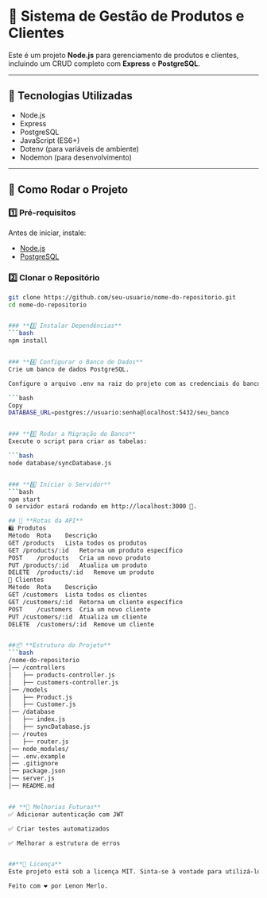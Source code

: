 # 🛒 Sistema de Gestão de Produtos e Clientes

Este é um projeto **Node.js** para gerenciamento de produtos e clientes, incluindo um CRUD completo com **Express** e **PostgreSQL**.

---

## 📌 **Tecnologias Utilizadas**

- Node.js
- Express
- PostgreSQL
- JavaScript (ES6+)
- Dotenv (para variáveis de ambiente)
- Nodemon (para desenvolvimento)

---

## 🚀 **Como Rodar o Projeto**

### **1️⃣ Pré-requisitos**

Antes de iniciar, instale:

- [Node.js](https://nodejs.org/)
- [PostgreSQL](https://www.postgresql.org/download/)

### **2️⃣ Clonar o Repositório**

```bash
git clone https://github.com/seu-usuario/nome-do-repositorio.git
cd nome-do-repositorio


### **3️⃣ Instalar Dependências**
```bash
npm install


### **4️⃣ Configurar o Banco de Dados**
Crie um banco de dados PostgreSQL.

Configure o arquivo .env na raiz do projeto com as credenciais do banco:

```bash
Copy
DATABASE_URL=postgres://usuario:senha@localhost:5432/seu_banco


### **5️⃣ Rodar a Migração do Banco**
Execute o script para criar as tabelas:

```bash
node database/syncDatabase.js


### **6️⃣ Iniciar o Servidor**
```bash
npm start
O servidor estará rodando em http://localhost:3000 🚀.

## 📌 **Rotas da API**
🛍 Produtos
Método	Rota	Descrição
GET	/products	Lista todos os produtos
GET	/products/:id	Retorna um produto específico
POST	/products	Cria um novo produto
PUT	/products/:id	Atualiza um produto
DELETE	/products/:id	Remove um produto
👤 Clientes
Método	Rota	Descrição
GET	/customers	Lista todos os clientes
GET	/customers/:id	Retorna um cliente específico
POST	/customers	Cria um novo cliente
PUT	/customers/:id	Atualiza um cliente
DELETE	/customers/:id	Remove um cliente


##📦 **Estrutura do Projeto**
```bash
/nome-do-repositorio
│── /controllers
│   ├── products-controller.js
│   ├── customers-controller.js
│── /models
│   ├── Product.js
│   ├── Customer.js
│── /database
│   ├── index.js
│   ├── syncDatabase.js
│── /routes
│   ├── router.js
│── node_modules/
│── .env.example
│── .gitignore
│── package.json
│── server.js
│── README.md


## **📌 Melhorias Futuras**
✅ Adicionar autenticação com JWT

✅ Criar testes automatizados

✅ Melhorar a estrutura de erros


##**📝 Licença**
Este projeto está sob a licença MIT. Sinta-se à vontade para utilizá-lo e modificá-lo! 🚀

Feito com ❤️ por Lenon Merlo.